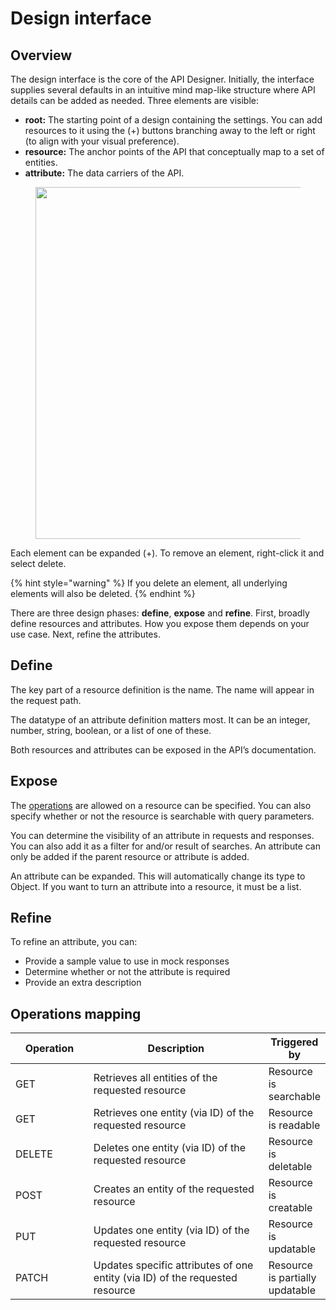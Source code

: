 # Design interface

## Overview

The design interface is the core of the API Designer. Initially, the interface supplies several defaults in an intuitive mind map-like structure where API details can be added as needed. Three elements are visible:

* **root:** The starting point of a design containing the settings. You can add resources to it using the (+) buttons branching away to the left or right (to align with your visual preference).
* **resource:** The anchor points of the API that conceptually map to a set of entities.
* **attribute:** The data carriers of the API.

<div align="center">

<figure><img src="https://docs.gravitee.io/images/cockpit/apid_design_default.png" alt="" width="563"><figcaption></figcaption></figure>

</div>

Each element can be expanded (+). To remove an element, right-click it and select delete.

{% hint style="warning" %}
If you delete an element, all underlying elements will also be deleted.
{% endhint %}

There are three design phases: **define**, **expose** and **refine**. First, broadly define resources and attributes. How you expose them depends on your use case. Next, refine the attributes.

## Define <a href="#define" id="define"></a>

The key part of a resource definition is the name. The name will appear in the request path.&#x20;

The datatype of an attribute definition matters most. It can be an integer, number, string, boolean, or a list of one of these.&#x20;

Both resources and attributes can be exposed in the API’s documentation.

## Expose <a href="#expose" id="expose"></a>

The [operations](https://docs.gravitee.io/cockpit/3.x/cockpit\_userguide\_apid\_design.html#operations) are allowed on a resource can be specified. You can also specify whether or not the resource is searchable with query parameters.

You can determine the visibility of an attribute in requests and responses. You can also add it as a filter for and/or result of searches. An attribute can only be added if the parent resource or attribute is added.

An attribute can be expanded. This will automatically change its type to Object. If you want to turn an attribute into a resource, it must be a list.

## Refine <a href="#refine" id="refine"></a>

To refine an attribute, you can:

* Provide a sample value to use in mock responses
* Determine whether or not the attribute is required
* Provide an extra description

## Operations mapping <a href="#operations" id="operations"></a>

<table><thead><tr><th width="123">Operation</th><th width="342">Description</th><th>Triggered by</th></tr></thead><tbody><tr><td>GET</td><td>Retrieves all entities of the requested resource</td><td>Resource is searchable</td></tr><tr><td>GET</td><td>Retrieves one entity (via ID) of the requested resource</td><td>Resource is readable</td></tr><tr><td>DELETE</td><td>Deletes one entity (via ID) of the requested resource</td><td>Resource is deletable</td></tr><tr><td>POST</td><td>Creates an entity of the requested resource</td><td>Resource is creatable</td></tr><tr><td>PUT</td><td>Updates one entity (via ID) of the requested resource</td><td>Resource is updatable</td></tr><tr><td>PATCH</td><td>Updates specific attributes of one entity (via ID) of the requested resource</td><td>Resource is partially updatable</td></tr></tbody></table>
